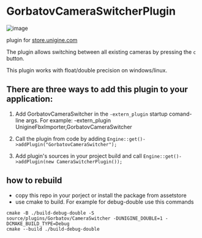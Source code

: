 # GorbatovCameraSwitcherPlugin

![image](https://store.unigine.com/api/media-files/1ee27ae6-bd20-60a6-b75b-eb64a4813099)

plugin for [store.unigine.com](https://store.unigine.com/add-on/1ee27adb-616f-62a8-a95c-cf0a3dbb4409/description)

The plugin allows switching between all existing cameras by pressing the `c` button.

This plugin works with float/double precision on windows/linux. 

## There are three ways to add this plugin to your application:

1. Add GorbatovCameraSwitcher in the `-extern_plugin` startup comand-line args. For example: -extern_plugin UnigineFbxImporter,GorbatovCameraSwitcher

2. Call the plugin from code by adding `Engine::get()->addPlugin("GorbatovCameraSwitcher");`

3. Add plugin's sources in your project build and call `Engine::get()->addPlugin(new CameraSwitcherPlugin());`


## how to rebuild
- copy this repo in your porject or install the package from assetstore
- use cmake to build. For example for debug-double use this commands
```
cmake -B ./build-debug-double -S source/plugins/Gorbatov/CameraSwitcher -DUNIGINE_DOUBLE=1 -DCMAKE_BUILD_TYPE=Debug
cmake --build ./build-debug-double
```

